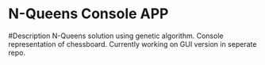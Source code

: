 # N-Queens Console APP

#Description
N-Queens solution using genetic algorithm. Console representation of chessboard. Currently working on GUI version in seperate repo. 
